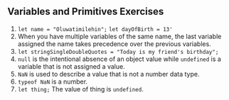 ## Variables and Primitives Exercises

1. `let name = "Oluwatimilehin";`
`let dayOfBirth = 13'`
2. When you have multiple variables of the same name, the last variable assigned the name takes precedence over the previous variables.
3. `let stringSingleDoubleQuotes = "Today is my friend's birthday";`
4. `null` is the intentional absence of an object value while `undefined` is a variable that is not assigned a value.
5. `NaN` is used to describe a value that is not a number data type.
6. `typeof NaN` is a number.
7. `let thing;` The value of thing is `undefined`.
